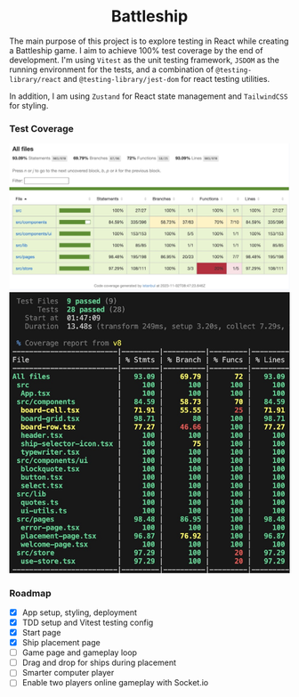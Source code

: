 <h1 align="center"> Battleship </h1>

The main purpose of this project is to explore testing in React while creating a Battleship game. I aim to achieve 100% test coverage by the end of development. I'm using `Vitest` as the unit testing framework, `JSDOM` as the running environment for the tests, and a combination of `@testing-library/react` and `@testing-library/jest-dom` for react testing utilities.

In addition, I am using `Zustand` for React state management and `TailwindCSS` for styling.

<!-- ![progress](./docs/current-progress1.jpg) -->

### Test Coverage

![test-coverage](./docs/coverage.jpg)
![test-coverage](./docs/coverage-cmd1.jpg)

### Roadmap

- [x] App setup, styling, deployment
- [x] TDD setup and Vitest testing config
- [x] Start page
- [x] Ship placement page
- [ ] Game page and gameplay loop
- [ ] Drag and drop for ships during placement
- [ ] Smarter computer player 
- [ ] Enable two players  online gameplay with Socket.io